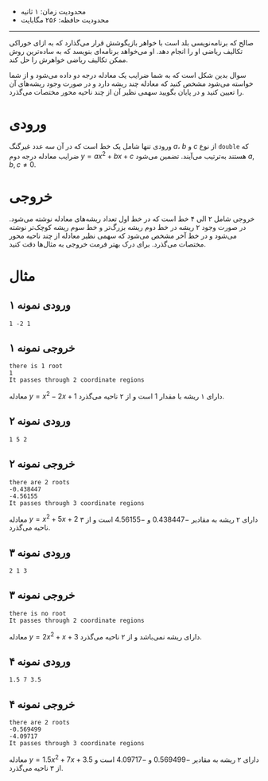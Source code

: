 [_metadata_:id]:- "clever-sauleh"
[_metadata_:title]:- "صالح زبل"
[_metadata_:level]:- "hard"
[_metadata_:author]:- "علیرضا کفاشها"
[_metadata_:series]:- "more-flow-of-control"

+ محدودیت زمان: ۱ ثانیه
+ محدودیت حافظه: ۲۵۶ مگابایت

----------
صالح که برنامه‌نویسی بلد است با خواهر بازیگوشش قرار می‌گذارد که به ازای خوراکی تکالیف ریاضی او را انجام دهد. او می‌خواهد برنامه‌ای بنویسد که به ساده‌ترین روش ممکن تکالیف ریاضی خواهرش را حل کند.

سوال بدین شکل است که به شما ضرایب یک معادله درجه دو داده می‌شود و از شما خواسته می‌شود مشخص کنید که معادله چند ریشه دارد و در صورت وجود ریشه‌های آن را تعیین کنید و در پایان بگویید سهمی نظیر آن از چند ناحیه محور مختصات می‌گذرد.

# ورودی

ورودی تنها شامل یک خط است که در آن سه عدد غیرگنگ $a$، $b$ و $c$ از نوع `double` که ضرایب معادله درجه دوم $y = ax^2 + bx + c$ هستند به‌ترتیب می‌آیند. تضمین می‌شود $a, b, c \neq 0$.

# خروجی

خروجی شامل ۲ الی ۴ خط است که در خط اول تعداد ریشه‌های معادله نوشته می‌شود. در صورت وجود ۲ ریشه در خط دوم ریشه بزرگ‌تر و خط سوم ریشه کوچک‌‌تر نوشته می‌شود و در خط آخر مشخص می‌شود که سهمی نظیر معادله از چند ناحیه محور مختصات می‌گذرد. برای درک بهتر فرمت خروجی به مثال‌ها دقت کنید.

# مثال

## ورودی نمونه ۱
```
1 -2 1
```


## خروجی نمونه ۱
```
there is 1 root
1
It passes through 2 coordinate regions
```


معادله $y = x^2 - 2x + 1$ دارای ۱ ریشه با مقدار $1$ است و از ۲ ناحیه می‌گذرد.

## ورودی نمونه ۲
```
1 5 2
```


## خروجی نمونه ۲
```
there are 2 roots
-0.438447
-4.56155
It passes through 3 coordinate regions
```

معادله $y = x^2 + 5x + 2$ دارای ۲ ریشه به مقادیر $-0.438447$ و $-4.56155$ است و از ۳ ناحیه می‌گذرد.

## ورودی نمونه ۳
```
2 1 3
```


## خروجی نمونه ۳
```
there is no root
It passes through 2 coordinate regions
```

معادله $y = 2x^2 + x + 3$ دارای ریشه نمی‌باشد و از ۲ ناحیه می‌گذرد.

## ورودی نمونه ۴
```
1.5 7 3.5
```


## خروجی نمونه ۴
```
there are 2 roots
-0.569499
-4.09717
It passes through 3 coordinate regions
```

معادله $y = 1.5x^2 + 7x + 3.5$ دارای ۲ ریشه به مقادیر $-0.569499$ و $-4.09717$ است و از ۳ ناحیه می‌گذرد.
